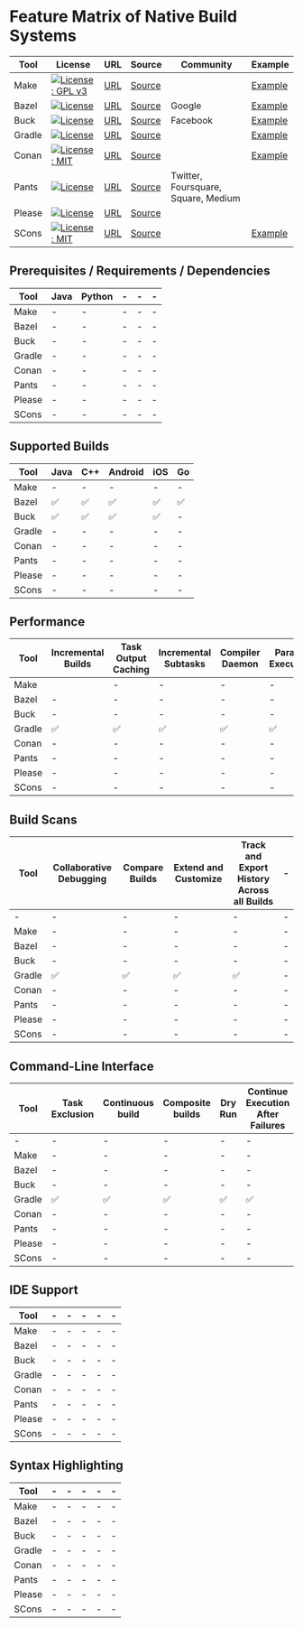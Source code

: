 # Feature Matrix of Native Build Systems

| Tool | License | URL | Source | Community | Example |
| - | - | - | - | - | - | 
| Make | [![License: GPL v3](https://img.shields.io/badge/License-GPL%20v3-blue.svg)](https://www.gnu.org/licenses/gpl-3.0) | [URL](https://www.gnu.org/software/make/) | [Source](https://git.savannah.gnu.org/cgit/make.git/) | | [Example](https://github.com/Praqma/native-example-make/) |
| Bazel | [![License](https://img.shields.io/badge/License-Apache%202.0-blue.svg)](https://opensource.org/licenses/Apache-2.0) | [URL](https://bazel.build/) | [Source](https://github.com/bazelbuild/bazel) | Google | [Example](https://github.com/Praqma/native-example-bazel/) |
| Buck | [![License](https://img.shields.io/badge/License-Apache%202.0-blue.svg)](https://opensource.org/licenses/Apache-2.0) | [URL](https://buckbuild.com) | [Source](https://github.com/facebook/buck) | Facebook | [Example](https://github.com/Praqma/native-example-buck/) |
| Gradle | [![License](https://img.shields.io/badge/License-Apache%202.0-blue.svg)](https://opensource.org/licenses/Apache-2.0) | [URL](https://gradle.org) | [Source](https://github.com/gradle/gradle) | | [Example](https://github.com/Praqma/native-example-bazel/) |
| Conan | [![License: MIT](https://img.shields.io/badge/License-MIT-yellow.svg)](https://opensource.org/licenses/MIT) | [URL](https://conan.io/) | [Source](https://github.com/conan-io/conan) | | [Example](https://github.com/Praqma/native-example-conan/) |
| Pants | [![License](https://img.shields.io/badge/License-Apache%202.0-blue.svg)](https://opensource.org/licenses/Apache-2.0) | [URL](https://www.pantsbuild.org/) | [Source](https://github.com/pantsbuild/pants) | Twitter, Foursquare, Square, Medium | |
| Please | [![License](https://img.shields.io/badge/License-Apache%202.0-blue.svg)](https://opensource.org/licenses/Apache-2.0) | [URL](https://please.build/) | [Source](https://github.com/thought-machine/please) | | |
| SCons | [![License: MIT](https://img.shields.io/badge/License-MIT-yellow.svg)](https://opensource.org/licenses/MIT) | [URL](http://scons.org/) | [Source](https://bitbucket.org/scons/scons) | | [Example](https://github.com/Praqma/native-example-scons/) |

## Prerequisites / Requirements / Dependencies

| Tool | Java | Python | - | - | - |
| - | - | - | - | - | - |
| Make | - | - | - | - | - |
| Bazel | - | - | - | - | - |
| Buck | - | - | - | - | - |
| Gradle | - | - | - | - | - |
| Conan | - | - | - | - | - |
| Pants | - | - | - | - | - |
| Please | - | - | - | - | - |
| SCons | - | - | - | - | - |
## Supported Builds

| Tool | Java | C++ | Android | iOS | Go |
| - | - | - | - | - | - |
| Make | - | - | - | - | - |
| Bazel | :white_check_mark: | :white_check_mark: | :white_check_mark: | :white_check_mark: | :white_check_mark: |
| Buck | :white_check_mark: | :white_check_mark: | :white_check_mark: | :white_check_mark: | - |
| Gradle | - | - | - | - | - |
| Conan | - | - | - | - | - |
| Pants | - | - | - | - | - |
| Please | - | - | - | - | - |
| SCons | - | - | - | - | - |

## Performance

| Tool | Incremental Builds | Task Output Caching | Incremental Subtasks | Compiler Daemon | Parallel Execution | Parallel Download of Dependencies |
| - | - | - | - | - | - | - |
| Make | | - | - | - | - | - |
| Bazel | - | - | - | - | - | - |
| Buck | - | - | - | - | - | - |
| Gradle | :white_check_mark: | :white_check_mark: | :white_check_mark: | :white_check_mark: | :white_check_mark: | :white_check_mark: |
| Conan | - | - | - | - | - | - |
| Pants | - | - | - | - | - | - |
| Please | - | - | - | - | - | - |
| SCons | - | - | - | - | - | - |

## Build Scans

| Tool | Collaborative Debugging | Compare Builds | Extend and Customize | Track and Export History Across all Builds | - |
| - | - | - | - | - | - |
| - | - | - | - | - | - |
| Make | - | - | - | - | - |
| Bazel | - | - | - | - | - |
| Buck | - | - | - | - | - |
| Gradle | :white_check_mark: | :white_check_mark: | :white_check_mark: | :white_check_mark: | - |
| Conan | - | - | - | - | - |
| Pants | - | - | - | - | - |
| Please | - | - | - | - | - |
| SCons | - | - | - | - | - |

## Command-Line Interface

| Tool | Task Exclusion | Continuous build | Composite builds | Dry Run | Continue Execution After Failures | Sync Dependency Cache with Repository |
| - | - | - | - | - | - | - |
| - | - | - | - | - | - | - |
| Make | - | - | - | - | - | - |
| Bazel | - | - | - | - | - | - |
| Buck | - | - | - | - | - | - |
| Gradle | :white_check_mark: | :white_check_mark: | :white_check_mark: | :white_check_mark: | :white_check_mark: | :white_check_mark: |
| Conan | - | - | - | - | - | - |
| Pants | - | - | - | - | - | - |
| Please | - | - | - | - | - | - |
| SCons | - | - | - | - | - | - |

## IDE Support

| Tool | - | - | - | - | - |
| - | - | - | - | - | - |
| Make | - | - | - | - | - |
| Bazel | - | - | - | - | - |
| Buck | - | - | - | - | - |
| Gradle | - | - | - | - | - |
| Conan | - | - | - | - | - |
| Pants | - | - | - | - | - |
| Please | - | - | - | - | - |
| SCons | - | - | - | - | - |

## Syntax Highlighting

| Tool | - | - | - | - | - |
| - | - | - | - | - | - |
| Make | - | - | - | - | - |
| Bazel | - | - | - | - | - |
| Buck | - | - | - | - | - |
| Gradle | - | - | - | - | - |
| Conan | - | - | - | - | - |
| Pants | - | - | - | - | - |
| Please | - | - | - | - | - |
| SCons | - | - | - | - | - |
